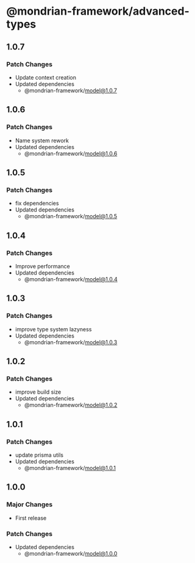 # @mondrian-framework/advanced-types

## 1.0.7

### Patch Changes

- Update context creation
- Updated dependencies
  - @mondrian-framework/model@1.0.7

## 1.0.6

### Patch Changes

- Name system rework
- Updated dependencies
  - @mondrian-framework/model@1.0.6

## 1.0.5

### Patch Changes

- fix dependencies
- Updated dependencies
  - @mondrian-framework/model@1.0.5

## 1.0.4

### Patch Changes

- Improve performance
- Updated dependencies
  - @mondrian-framework/model@1.0.4

## 1.0.3

### Patch Changes

- improve type system lazyness
- Updated dependencies
  - @mondrian-framework/model@1.0.3

## 1.0.2

### Patch Changes

- improve build size
- Updated dependencies
  - @mondrian-framework/model@1.0.2

## 1.0.1

### Patch Changes

- update prisma utils
- Updated dependencies
  - @mondrian-framework/model@1.0.1

## 1.0.0

### Major Changes

- First release

### Patch Changes

- Updated dependencies
  - @mondrian-framework/model@1.0.0
